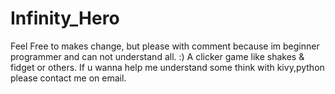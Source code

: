 # Infinity_Hero

Feel Free to makes change, but please with comment because im beginner programmer and can not understand all. :)
A clicker game like shakes & fidget or others. If u wanna help me understand some think with kivy,python please contact me on email.
